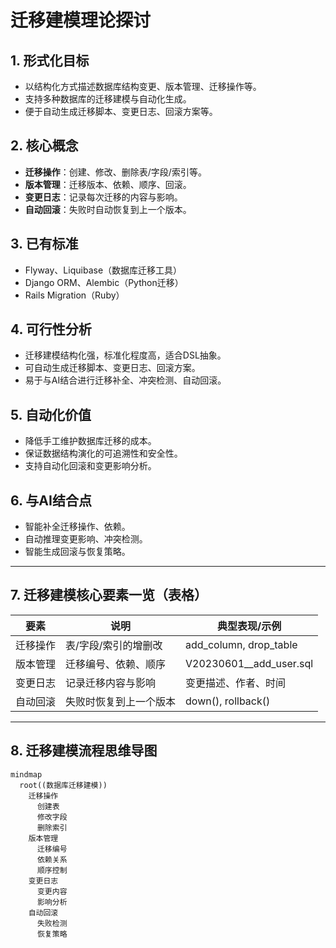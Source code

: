 # 迁移建模理论探讨

## 1. 形式化目标

- 以结构化方式描述数据库结构变更、版本管理、迁移操作等。
- 支持多种数据库的迁移建模与自动化生成。
- 便于自动生成迁移脚本、变更日志、回滚方案等。

## 2. 核心概念

- **迁移操作**：创建、修改、删除表/字段/索引等。
- **版本管理**：迁移版本、依赖、顺序、回滚。
- **变更日志**：记录每次迁移的内容与影响。
- **自动回滚**：失败时自动恢复到上一个版本。

## 3. 已有标准

- Flyway、Liquibase（数据库迁移工具）
- Django ORM、Alembic（Python迁移）
- Rails Migration（Ruby）

## 4. 可行性分析

- 迁移建模结构化强，标准化程度高，适合DSL抽象。
- 可自动生成迁移脚本、变更日志、回滚方案。
- 易于与AI结合进行迁移补全、冲突检测、自动回滚。

## 5. 自动化价值

- 降低手工维护数据库迁移的成本。
- 保证数据结构演化的可追溯性和安全性。
- 支持自动化回滚和变更影响分析。

## 6. 与AI结合点

- 智能补全迁移操作、依赖。
- 自动推理变更影响、冲突检测。
- 智能生成回滚与恢复策略。

---

## 7. 迁移建模核心要素一览（表格）

| 要素         | 说明                     | 典型表现/示例           |
|--------------|--------------------------|-------------------------|
| 迁移操作     | 表/字段/索引的增删改     | add_column, drop_table  |
| 版本管理     | 迁移编号、依赖、顺序     | V20230601__add_user.sql |
| 变更日志     | 记录迁移内容与影响       | 变更描述、作者、时间    |
| 自动回滚     | 失败时恢复到上一个版本   | down(), rollback()      |

---

## 8. 迁移建模流程思维导图

```mermaid
mindmap
  root((数据库迁移建模))
    迁移操作
      创建表
      修改字段
      删除索引
    版本管理
      迁移编号
      依赖关系
      顺序控制
    变更日志
      变更内容
      影响分析
    自动回滚
      失败检测
      恢复策略
```
